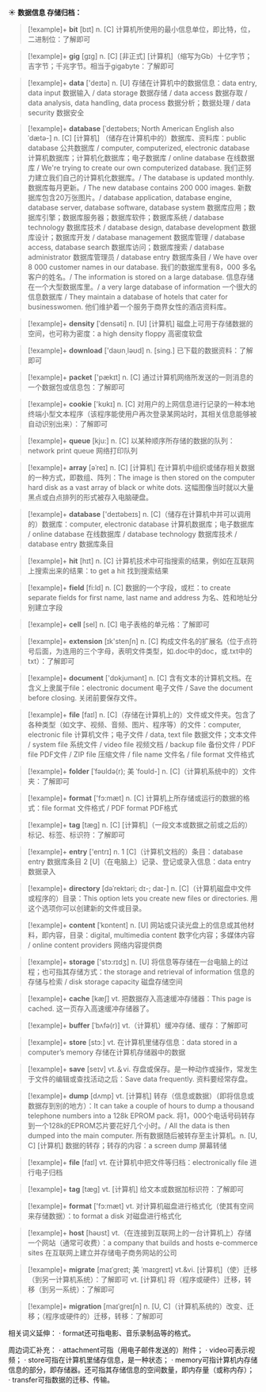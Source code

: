 ☀ <span class="category">**数据信息 存储归档：**</span>
>[!example]+ <span class="vocabulary">**bit**</span> [bɪt] 
> <span class="definition">n. [C] 计算机所使用的最小信息单位，即比特，位，二进制位：</span>了解即可
           
>[!example]+ <span class="vocabulary">**gig**</span> [gɪg]
> <span class="definition">n. [C] [非正式] [计算机]（缩写为Gb）十亿字节；吉字节；千兆字节。相当于gigabyte：</span>了解即可
 
>[!example]+ <span class="vocabulary">**data**</span> ['deɪtə] 
> <span class="definition">n. [U] 存储在计算机中的数据信息：</span>data entry, data input 数据输入 / data storage 数据存储 / data access 数据存取 / data analysis, data handling, data process 数据分析；数据处理 / data security 数据安全
                    
>[!example]+ <span class="vocabulary">**database**</span> [ˈdeɪtəbeɪs; North American English also ˈdætə-]
> <span class="definition">n. [C] [计算机] （储存在计算机中的）数据库、资料库：</span>public database 公共数据库 / computer, computerized, electronic database 计算机数据库；计算机化数据库；电子数据库 / online database 在线数据库 / We're trying to create our own computerized database. 我们正努力建立我们自己的计算机化数据库。/ The database is updated monthly. 数据库每月更新。/ The new database contains 200 000 images. 新数据库包含20万张图片。/ database application, database engine, database server, database software, database system 数据库应用；数据库引擎；数据库服务器；数据库软件；数据库系统 / database technology 数据库技术 / database design, database development 数据库设计；数据库开发 / database management 数据库管理 / database access, database search 数据库访问；数据库搜索 / database administrator 数据库管理员 / database entry 数据库条目 / We have over 8 000 customer names in our database. 我们的数据库里有8，000 多名客户的姓名。/ The information is stored on a large database. 信息存储在一个大型数据库里。/ a very large database of information 一个很大的信息数据库 / They maintain a database of hotels that cater for businesswomen. 他们维护着一个服务于商界女性的酒店资料库。

>[!example]+ <span class="vocabulary">**density**</span> [ˈdensəti]
> <span class="definition">n. [U] [计算机] 磁盘上可用于存储数据的空间，也可称为密度：</span>a high density floppy 高密度软盘

>[!example]+ <span class="vocabulary">**download**</span> ['daʊn͵ləʊd] 
> <span class="definition">n. [sing.] 已下载的数据资料：</span>了解即可

>[!example]+ <span class="vocabulary">**packet**</span> ['pækɪt] 
> <span class="definition">n. [C] 通过计算机网络所发送的一则消息的一个数据包或信息包：</span>了解即可

>[!example]+ <span class="vocabulary">**cookie**</span> ['kʊkɪ] 
> <span class="definition">n. [C] 对用户的上网信息进行记录的一种本地终端小型文本程序（该程序能使用户再次登录某网站时，其相关信息能够被自动识别出来）：</span>了解即可

>[!example]+ <span class="vocabulary">**queue**</span> [kju:] 
> <span class="definition">n. [C] 以某种顺序所存储的数据的队列：</span>network print queue 网络打印队列
           
>[!example]+ <span class="vocabulary">**array**</span> [əˈreɪ]
> <span class="definition">n. [C] [计算机] 在计算机中组织或储存相关数据的一种方式，即数组、阵列：</span>The image is then stored on the computer hard disk as a vast array of black or white dots. 这幅图像当时就以大量黑点或白点排列的形式被存入电脑硬盘。

>[!example]+ <span class="vocabulary">**database**</span> ['deɪtəbeɪs] 
> <span class="definition">n. [C]（储存在计算机中并可以调用的）数据库：</span>computer, electronic database 计算机数据库；电子数据库 / online database 在线数据库 / database technology 数据库技术 / database entry 数据库条目

>[!example]+ <span class="vocabulary">**hit**</span> [hɪt] 
> <span class="definition">n. [C] 计算机技术中可指搜索的结果，例如在互联网上搜索出来的结果：</span>to get a hit 找到搜索结果

>[!example]+ <span class="vocabulary">**field**</span> [fi:ld] 
> <span class="definition">n. [C] 数据的一个字段，或栏：</span>to create separate fields for first name, last name and address 为名、姓和地址分别建立字段

>[!example]+ <span class="vocabulary">**cell**</span> [sel] 
> <span class="definition">n. [C] 电子表格的单元格：</span>了解即可

>[!example]+ <span class="vocabulary">**extension**</span> [ɪk'stenʃn] 
> <span class="definition">n. [C] 构成文件名的扩展名（位于点符号后面，为连用的三个字母，表明文件类型，如.doc中的doc，或.txt中的txt）：</span>了解即可

>[!example]+ <span class="vocabulary">**document**</span> ['dɒkjumənt] 
> <span class="definition">n. [C] 含有文本的计算机文档。在含义上隶属于file：</span>electronic document 电子文件 / Save the document before closing. 关闭前要保存文件。

>[!example]+ <span class="vocabulary">**file**</span> [faɪl] 
> <span class="definition">n. [C]（存储在计算机上的）文件或文件夹。包含了各种类型（如文字、视频、音频、图片、程序等）的文件：</span>computer, electronic file 计算机文件；电子文件 / data, text file 数据文件；文本文件 / system file 系统文件 / video file 视频文档 / backup file 备份文件 / PDF file PDF文件 / ZIP file 压缩文件 / file name 文件名 / file format 文件格式
           
>[!example]+ <span class="vocabulary">**folder**</span> [ˈfəʊldə(r); 美 ˈfoʊld-]
> <span class="definition">n. [C]（计算机系统中的）文件夹：</span>了解即可

>[!example]+ <span class="vocabulary">**format**</span> ['fɔ:mæt] 
> <span class="definition">n. [C] 计算机上所存储或运行的数据的格式：</span>file format 文件格式 / PDF format PDF格式
           
>[!example]+ <span class="vocabulary">**tag**</span> [tæg]
> <span class="definition">n. [C] [计算机]（一段文本或数据之前或之后的）标记、标签、标识符：</span>了解即可

>[!example]+ <span class="vocabulary">**entry**</span> ['entrɪ] 
> <span class="definition">n. 1 [C]（计算机文档的）条目：</span>database entry 数据库条目 <span class="definition">2 [U]（在电脑上）记录、登记或录入信息：</span>data entry 数据录入
           
>[!example]+ <span class="vocabulary">**directory**</span> [dəˈrektəri; dɪ-; daɪ-]
> <span class="definition">n. [C]（计算机磁盘中文件或程序的）目录：</span>This option lets you create new files or directories. 用这个选项你可以创建新的文件或目录。

>[!example]+ <span class="vocabulary">**content**</span> [ˈkɒntent] 
> <span class="definition">n. [U] 网站或只读光盘上的信息或其他材料，即内容，目录：</span>digital, multimedia content 数字化内容；多媒体内容 / online content providers 网络内容提供商

>[!example]+ <span class="vocabulary">**storage**</span> ['stɔ:rɪdӡ] 
> <span class="definition">n. [U] 将信息等存储在一台电脑上的过程；也可指其存储方式：</span>the storage and retrieval of information 信息的存储与检索 / disk storage capacity 磁盘存储空间
           
>[!example]+ <span class="vocabulary">**cache**</span> [kæʃ]
> <span class="definition">vt. 把数据存入高速缓冲存储器：</span>This page is cached. 这一页存入高速缓冲存储器了。
           
>[!example]+ <span class="vocabulary">**buffer**</span> [ˈbʌfə(r)]
> <span class="definition">vt.（计算机）缓冲存储、缓存：</span>了解即可

>[!example]+ <span class="vocabulary">**store**</span> [stɔ:] 
> <span class="definition">vt. 在计算机里储存信息：</span>data stored in a computer’s memory 存储在计算机存储器中的数据

>[!example]+ <span class="vocabulary">**save**</span> [seɪv] 
> <span class="definition">vt.＆vi. 存盘或保存。是一种动作或操作，常发生于文件的编辑或查找活动之后：</span>Save data frequently. 资料要经常存盘。

>[!example]+ <span class="vocabulary">**dump**</span> [dʌmp]
> <span class="definition">vt. [计算机] 转存（信息或数据）（即将信息或数据存到别的地方）：</span>It can take a couple of hours to dump a thousand telephone numbers into a 128k EPROM pack. 将1，000个电话号码转存到一个128k的EPROM芯片要花好几个小时。/ All the data is then dumped into the main computer. 所有数据随后被转存至主计算机。<span class="definition">n. [U, C] [计算机] 数据的转存；转存的内容：</span>a screen dump 屏幕转储

>[!example]+ <span class="vocabulary">**file**</span> [faɪl] 
> <span class="definition">vt. 在计算机中把文件等归档：</span>electronically file 进行电子归档 
           
>[!example]+ <span class="vocabulary">**tag**</span> [tæg]
> <span class="definition">vt. [计算机] 给文本或数据加标识符：</span>了解即可

>[!example]+ <span class="vocabulary">**format**</span> ['fɔ:mæt] 
> <span class="definition">vt. 对计算机磁盘进行格式化（使其有空间来存储数据）：</span>to format a disk 对磁盘进行格式化

>[!example]+ <span class="vocabulary">**host**</span> [həʊst] 
> <span class="definition">vt.（在连接到互联网上的一台计算机上）存储一个网站（通常可收费）：</span>a company that builds and hosts e-commerce sites 在互联网上建立并存储电子商务网站的公司
           
>[!example]+ <span class="vocabulary">**migrate**</span> [maɪˈgreɪt; 美 ˈmaɪgreɪt]
> <span class="definition">vt.&vi. [计算机]（使）迁移（到另一计算机系统）：</span>了解即可 <span class="definition">vt. [计算机] 将（程序或硬件）迁移，转移（到另一系统）：</span>了解即可
           
>[!example]+ <span class="vocabulary">**migration**</span> [maɪˈgreɪʃn]
> <span class="definition">n. [U, C]（计算机系统的）改变、迁移；（程序或硬件的）迁移，转移：</span>了解即可
 
相关词义延伸：
· format还可指电影、音乐录制品等的格式。

周边词汇补充：
· attachment可指（用电子邮件发送的）附件；
· video可表示视频；
· store可指在计算机里储存信息，是一种状态；
· memory可指计算机内存储信息的部分，即存储器。还可指其存储信息的空间数量，即内存量（或称内存）；
· transfer可指数据的迁移、传输。
